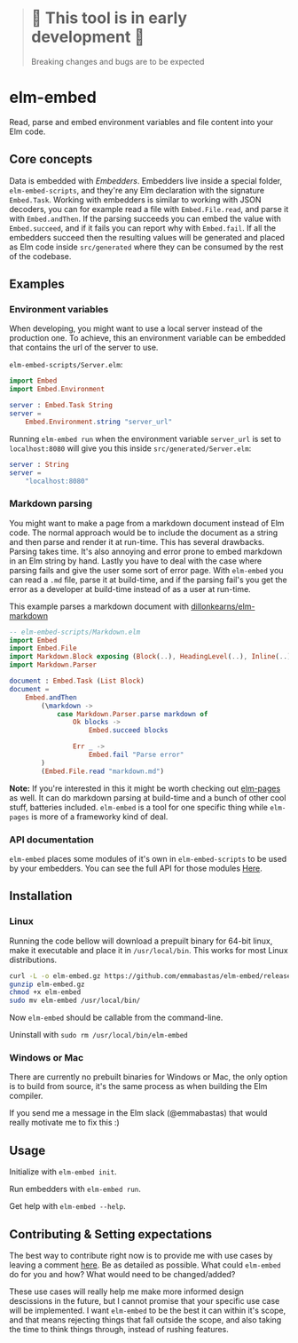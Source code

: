 > # 🚨 This tool is in early development 🚨
> Breaking changes and bugs are to be expected

# elm-embed

Read, parse and embed environment variables and file content into your Elm code.

## Core concepts

Data is embedded with _Embedders_. Embedders live inside a special folder, `elm-embed-scripts`, and they're any Elm declaration with the signature `Embed.Task`. Working with embedders is similar to working with JSON decoders, you can for example read a file with `Embed.File.read`, and parse it with `Embed.andThen`. If the parsing succeeds you can embed the value with `Embed.succeed`, and if it fails you can report why with `Embed.fail`. If all the embedders succeed then the resulting values will be generated and placed as Elm code inside `src/generated` where they can be consumed by the rest of the codebase.

## Examples

### Environment variables

When developing, you might want to use a local server instead of the production one. To achieve, this an environment variable can be embedded that contains the url of the server to use.

`elm-embed-scripts/Server.elm`:
```elm
import Embed
import Embed.Environment

server : Embed.Task String
server =
    Embed.Environment.string "server_url"
```

Running `elm-embed run` when the environment variable `server_url` is set to `localhost:8080` will give you this inside `src/generated/Server.elm`:
```elm
server : String
server =
    "localhost:8080"
```

### Markdown parsing

You might want to make a page from a markdown document instead of Elm code. The normal approach would be to include the document as a string and then parse and render it at run-time. This has several drawbacks. Parsing takes time. It's also annoying and error prone to embed markdown in an Elm string by hand. Lastly you have to deal with the case where parsing fails and give the user some sort of error page. With `elm-embed` you can read a `.md` file, parse it at build-time, and if the parsing fail's you get the error as a developer at build-time instead of as a user at run-time.

This example parses a markdown document with [dillonkearns/elm-markdown](https://package.elm-lang.org/packages/dillonkearns/elm-markdown/latest/)

```elm
-- elm-embed-scripts/Markdown.elm
import Embed
import Embed.File
import Markdown.Block exposing (Block(..), HeadingLevel(..), Inline(..))
import Markdown.Parser

document : Embed.Task (List Block)
document =
    Embed.andThen
        (\markdown ->
            case Markdown.Parser.parse markdown of
                Ok blocks ->
                    Embed.succeed blocks

                Err _ ->
                    Embed.fail "Parse error"
        )
        (Embed.File.read "markdown.md")

```

**Note:** If you're interested in this it might be worth checking out [elm-pages](https://elm-pages.com/) as well. It can do markdown parsing at build-time and a bunch of other cool stuff, batteries included. `elm-embed` is a tool for one specific thing while `elm-pages` is more of a frameworky kind of deal.

### API documentation

`elm-embed` places some modules of it's own in `elm-embed-scripts` to be used by your embedders. You can see the full API for those modules <a href="https://elm-doc-preview.netlify.app/Embed?repo=emmabastas%2Felm-embed-docs&version=master" target="_blank">Here</a>.

## Installation

### Linux

Running the code bellow will download a prepuilt binary for 64-bit linux, make it executable and place it in `/usr/local/bin`.
This works for most Linux distributions.

```bash
curl -L -o elm-embed.gz https://github.com/emmabastas/elm-embed/releases/download/0.1.0/elm-embed-0.1.0-linux-x64.gz
gunzip elm-embed.gz
chmod +x elm-embed
sudo mv elm-embed /usr/local/bin/
```

Now `elm-embed` should be callable from the command-line.

Uninstall with `sudo rm /usr/local/bin/elm-embed`

### Windows or Mac

There are currently no prebuilt binaries for Windows or Mac, the only option is to build from source, it's the same process as when building the Elm compiler.

If you send me a message in the Elm slack (@emmabastas) that would really motivate me to fix this :)

## Usage

Initialize with `elm-embed init`.

Run embedders with `elm-embed run`.

Get help with `elm-embed --help`.

## Contributing & Setting expectations

The best way to contribute right now is to provide me with use cases by leaving a comment [here](https://github.com/emmabastas/elm-embed/issues/7).
Be as detailed as possible. What could `elm-embed` do for you and how? What would need to be changed/added?

These use cases will really help me make more informed design descissions in the future, but I cannot promise that your specific use case will be implemented.
I want `elm-embed` to be the best it can within it's scope, and that means rejecting things that fall outside the scope, and also taking the time to think things through, instead of rushing features. 

